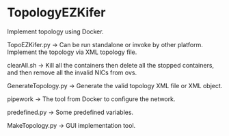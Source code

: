 # TopologyEZKifer
Implement topology using Docker.


TopoEZKifer.py       -> Can be run standalone or invoke by other platform. Implement the topology via XML topology file.

clearAll.sh         -> Kill all the containers then delete all the stopped containers, and then remove all the invalid NICs from ovs.

GenerateTopology.py  -> Generate the valid topology XML file or XML object.

pipework             -> The tool from Docker to configure the network.

predefined.py        -> Some predefined variables.

MakeTopology.py      -> GUI implementation tool.

